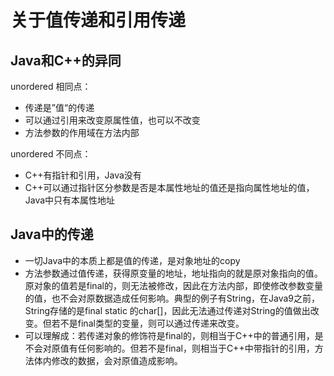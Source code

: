 # 关于值传递和引用传递
## Java和C++的异同

unordered 相同点：
* 传递是”值“的传递
* 可以通过引用来改变原属性值，也可以不改变
* 方法参数的作用域在方法内部

unordered 不同点：
+ C++有指针和引用，Java没有
+ C++可以通过指针区分参数是否是本属性地址的值还是指向属性地址的值，Java中只有本属性地址

## Java中的传递
- 一切Java中的本质上都是值的传递，是对象地址的copy
- 方法参数通过值传递，获得原变量的地址，地址指向的就是原对象指向的值。原对象的值若是final的，则无法被修改，因此在方法内部，即使修改参数变量的值，也不会对原数据造成任何影响。典型的例子有String，在Java9之前，String存储的是final static 的char[]，因此无法通过传递对String的值做出改变。但若不是final类型的变量，则可以通过传递来改变。
- 可以理解成：若传递对象的修饰符是final的，则相当于C++中的普通引用，是不会对原值有任何影响的。但若不是final，则相当于C++中带指针的引用，方法体内修改的数据，会对原值造成影响。
